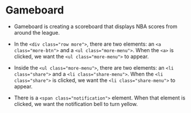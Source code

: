 # Gameboard

- Gameboard is creating a scoreboard that displays NBA scores from around the league. 
- In the `<div class="row more">`, there are two elements: an `<a class="more-btn">` and a `<ul class="more-menu">`. When the `<a>` is clicked, we want the `<ul class="more-menu">` to appear.

- Inside the `<ul class="more-menu">`, there are two elements: an `<li class="share">` and a `<li class="share-menu">`. When the `<li class="share">` is clicked, we want the `<li class="share-menu">` to appear.

- There is a `<span class="notification">` element. When that element is clicked, we want the notification bell to turn yellow.